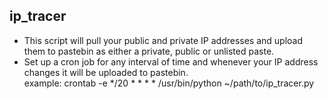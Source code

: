 ## ip_tracer

* This script will pull your public and private IP addresses and upload them to pastebin as either a private, public or unlisted paste.
* Set up a cron job for any interval of time and whenever your IP address changes it will be uploaded to pastebin.  
example:
    crontab -e
    */20 * * * * /usr/bin/python ~/path/to/ip_tracer.py 

